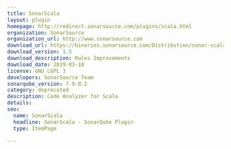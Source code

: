 ```yaml
---
title: SonarScala
layout: plugin
homepage: http://redirect.sonarsource.com/plugins/scala.html
organization: SonarSource
organization_url: http://www.sonarsource.com
download_url: https://binaries.sonarsource.com/Distribution/sonar-scala-plugin/sonar-scala-plugin-1.5.0.315.jar
download_version: 1.5
download_description: Rules Improvements
download_date: 2019-03-18
license: GNU LGPL 3
developers: SonarSource Team
sonarqube_version: 7.9-8.2
category: deprecated
description: Code Analyzer for Scala
details: 
seo: 
  name: SonarScala
  headline: SonarScala - SonarQube Plugin
  type: ItemPage

---
```

